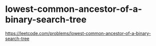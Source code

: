# lowest-common-ancestor-of-a-binary-search-tree

https://leetcode.com/problems/lowest-common-ancestor-of-a-binary-search-tree
